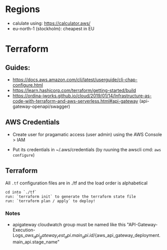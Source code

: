 # Regions
- calulate using: https://calculator.aws/
- eu-north-1 (stockholm): cheapest in EU

# Terraform

## Guides:
* https://docs.aws.amazon.com/cli/latest/userguide/cli-chap-configure.html
* https://learn.hashicorp.com/terraform/getting-started/build
* https://ordina-jworks.github.io/cloud/2019/01/14/Infrastructure-as-code-with-terraform-and-aws-serverless.html#api-gateway  (api-gateway-openapi/swagger)

## AWS Credentials
* Create user for pragamatic access (user admin) using the AWS Console > IAM

* Put its credentials in ~/.aws/credentials (by ruuning the awscli cmd: `aws configure`)

## Terraform
All `.tf` configuration files are in ./tf and the load order is alphabetical
```
cd into `./tf`
run: `terraform init` to generate the terraform state file
run: `terraform plan / apply` to deploy!
```

### Notes
* apigateway cloudwatch group must be named like this "API-Gateway-Execution-Logs_${aws_api_gateway_rest_api.main_api.id}/${aws_api_gateway_deployment.main_api.stage_name"